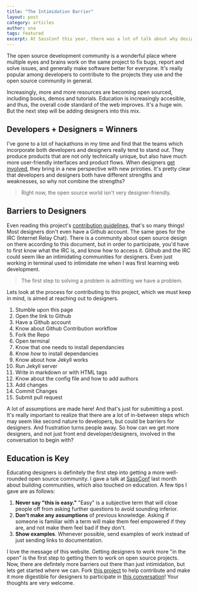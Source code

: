 ```yaml
---
title: "The Intimidation Barrier"
layout: post
category: articles
author: una
tags: featured
excerpt: At SassConf this year, there was a lot of talk about why designers don't contribute to open source, and how we can start to influence change.
---
```


The open source development community is a wonderful place where multiple eyes and brains work on the same project to fix bugs, report and solve issues, and generally make software better for everyone. It's really popular among developers to contribute to the projects they use and the open source community in general.

Increasingly, more and more resources are becoming open sourced, including books, demos and tutorials. Education is increasingly accesible, and thus, the overall code standard of the web improves. It's a huge win. But the next step will be adding designers into this mix.

## Developers + Designers = Winners
I've gone to a lot of hackathons in my time and find that the teams which incorporate both developers and designers really tend to stand out. They produce products that are not only technically unique, but also have much more user-friendly interfaces and product flows. When designers [get](https://www.youtube.com/watch?v=TkpjDOlB17E) [involved](http://beautifulopen.com), they bring in a new perspective with new priroties. It's pretty clear that developers and designers both have different strengths and weaknesses, so why not combine the strengths?

> Right now, the open source world isn't very designer-friendly.

## Barriers to Designers

Even reading this project's [contribution guidelines](http://designopen.org/articles/how-designers-can-contribute-to-open-source-projects/), that's so many things! Most designers don't even have a Github account. The same goes for the IRC (Internet Relay Chat). There is a community about open source design on there according to this document, but in order to participate, you'd have to first know what the IRC is, and know how to access it. Github and the IRC could seem like an intimidating communities for designers. Even just working in terminal used to intimidate me when I was first learning web development.

> The first step to solving a problem is admitting we have a problem.

Lets look at the process for contributing to this project, which we must keep in mind, is aimed at reaching out to designers. 

1. Stumble upon this page
2. Open the link to Github
3. Have a Github account
4. Know about Github Contribution workflow
5. Fork the Repo
6. Open terminal
7. Know that one needs to install dependancies 
8. Know *how* to install dependancies
9. Know about how Jekyll works
8. Run Jekyll server
9. Write in markdown or with HTML tags
10. Know about the config file and how to add authors
10. Add changes
11. Commit Changes
11. Submit pull request

A lot of assumptions are made here! And that's just for submitting a post. It's really important to realize that there are a lot of in-between steps which may seem like second nature to developers, but could be barriers for designers. And frustration turns people away. So how can we get more designers, and not just front end developer/designers, involved in the conversation to begin with?

## Education is Key

Educating designers is definitely the first step into getting a more well-rounded open source community. I gave a talk at [SassConf](http://una.github.io/sassconf-2014/) last month about building communities, which also touched on education. A few tips I gave are as follows:

1. **Never say "this is easy."** "Easy" is a subjective term that will close people off from asking further questions to avoid sounding inferior.
2. **Don't make any assumptions** of previous knowledge. Asking if someone is familiar with a term will make them feel empowered if they are, and not make them feel bad if they don't.
3. **Show examples**. Whenever possible, send examples of work instead of just sending links to documentation.

I love the message of this website. Getting designers to work more "in the open" is the first step to getting them to work on open source projects. Now, there are defintely more barriers out there than just intimidation, but lets get started where we can. Fork [this project](https://github.com/DesignOpen/designopen.github.io) to help contribute and make it more digestible for designers to participate in [this conversation](https://github.com/DesignOpen/designopen.github.io/issues)! Your thoughts are very welcome.
